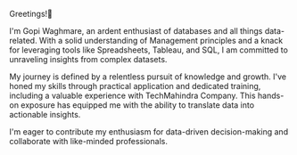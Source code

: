 Greetings!🚀

I'm Gopi Waghmare, an ardent enthusiast of databases and all things data-related. With a solid understanding of Management principles and a knack for leveraging tools like Spreadsheets, Tableau, and SQL, I am committed to unraveling insights from complex datasets.

My journey is defined by a relentless pursuit of knowledge and growth. I've honed my skills through practical application and dedicated training, including a valuable experience with TechMahindra Company. This hands-on exposure has equipped me with the ability to translate data into actionable insights.

I'm eager to contribute my enthusiasm for data-driven decision-making and collaborate with like-minded professionals.

